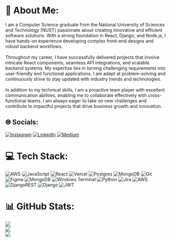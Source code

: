 # 💫 About Me:
I am a Computer Science graduate from the National University of Sciences and Technology (NUST) passionate about creating innovative and efficient software solutions. With a strong foundation in React, Django, and Node.js, I have hands-on experience developing complex front-end designs and robust backend workflows.<br><br>Throughout my career, I have successfully delivered projects that involve intricate React components, seamless API integrations, and scalable backend systems. My expertise lies in turning challenging requirements into user-friendly and functional applications. I am adept at problem-solving and continuously strive to stay updated with industry trends and technologies.<br><br>In addition to my technical skills, I am a proactive team player with excellent communication abilities, enabling me to collaborate effectively with cross-functional teams. I am always eager to take on new challenges and contribute to impactful projects that drive business growth and innovation.


## 🌐 Socials:
[![Instagram](https://img.shields.io/badge/Instagram-%23E4405F.svg?logo=Instagram&logoColor=white)](https://instagram.com/talhahahae) [![LinkedIn](https://img.shields.io/badge/LinkedIn-%230077B5.svg?logo=linkedin&logoColor=white)](https://linkedin.com/in/talhahahae) [![Medium](https://img.shields.io/badge/Medium-12100E?logo=medium&logoColor=white)](https://medium.com/@talhahahae) 

# 💻 Tech Stack:
![AWS](https://img.shields.io/badge/AWS-%23FF9900.svg?style=plastic&logo=amazon-aws&logoColor=white) ![JavaScript](https://img.shields.io/badge/javascript-%23323330.svg?style=plastic&logo=javascript&logoColor=%23F7DF1E) ![React](https://img.shields.io/badge/react-%2320232a.svg?style=plastic&logo=react&logoColor=%2361DAFB) ![Vercel](https://img.shields.io/badge/vercel-%23000000.svg?style=plastic&logo=vercel&logoColor=white) ![Postgres](https://img.shields.io/badge/postgres-%23316192.svg?style=plastic&logo=postgresql&logoColor=white) ![MongoDB](https://img.shields.io/badge/MongoDB-%234ea94b.svg?style=plastic&logo=mongodb&logoColor=white) ![Git](https://img.shields.io/badge/git-%23F05033.svg?style=plastic&logo=git&logoColor=white) ![Figma](https://img.shields.io/badge/figma-%23F24E1E.svg?style=plastic&logo=figma&logoColor=white) ![MongoDB](https://img.shields.io/badge/MongoDB-%234ea94b.svg?style=plastic&logo=mongodb&logoColor=white) ![Windows Terminal](https://img.shields.io/badge/Windows%20Terminal-%234D4D4D.svg?style=plastic&logo=windows-terminal&logoColor=white) ![Python](https://img.shields.io/badge/python-3670A0?style=plastic&logo=python&logoColor=ffdd54) ![Jira](https://img.shields.io/badge/jira-%230A0FFF.svg?style=plastic&logo=jira&logoColor=white) ![AWS](https://img.shields.io/badge/AWS-%23FF9900.svg?style=plastic&logo=amazon-aws&logoColor=white) ![DjangoREST](https://img.shields.io/badge/DJANGO-REST-ff1709?style=plastic&logo=django&logoColor=white&color=ff1709&labelColor=gray) ![Django](https://img.shields.io/badge/django-%23092E20.svg?style=plastic&logo=django&logoColor=white) ![JWT](https://img.shields.io/badge/JWT-black?style=plastic&logo=JSON%20web%20tokens)
# 📊 GitHub Stats:
![](https://github-readme-stats.vercel.app/api?username=talhahahae&theme=dark&hide_border=false&include_all_commits=false&count_private=false)<br/>
![](https://github-readme-streak-stats.herokuapp.com/?user=talhahahae&theme=dark&hide_border=false)<br/>
![](https://github-readme-stats.vercel.app/api/top-langs/?username=talhahahae&theme=dark&hide_border=false&include_all_commits=false&count_private=false&layout=compact)

<!-- Proudly created with GPRM ( https://gprm.itsvg.in ) -->

